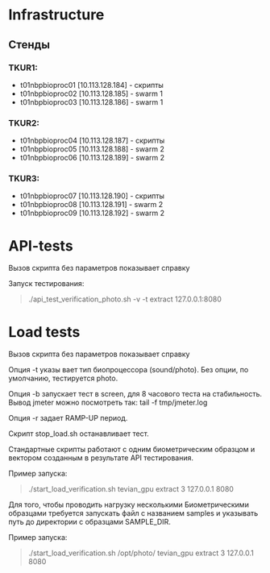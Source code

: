 # Infrastructure 

## Стенды
### TKUR1:
* t01nbpbioproc01 [10.113.128.184] - скрипты
* t01nbpbioproc02 [10.113.128.185] - swarm 1
* t01nbpbioproc03 [10.113.128.186] - swarm 1

### TKUR2:
* t01nbpbioproc04 [10.113.128.187] - скрипты
* t01nbpbioproc05 [10.113.128.188] - swarm 2
* t01nbpbioproc06 [10.113.128.189] - swarm 2

### TKUR3:
* t01nbpbioproc07 [10.113.128.190] - скрипты
* t01nbpbioproc08 [10.113.128.191] - swarm 2
* t01nbpbioproc09 [10.113.128.192] - swarm 2



# API-tests
Вызов скрипта без параметров показывает справку

Запуск тестирования:
> ./api_test_verification_photo.sh -v -t extract 127.0.0.1:8080


# Load tests
Вызов скрипта без параметров показывает справку

Опция -t указы вает тип биопроцессора (sound/photo). Без опции, по умолчанию, тестируется photo.

Опция -b запускает тест в screen, для 8 часового теста на стабильность. Вывод jmeter можно посмотреть так: tail -f tmp/jmeter.log

Опция -r задает RAMP-UP период.

Скрипт stop_load.sh останавливает тест.

Стандартные скрипты работают с одним биометрическим образцом и вектором созданным в результате API тестирования.  

Пример запуска:
> ./start_load_verification.sh tevian_gpu extract 3 127.0.0.1 8080

Для того, чтобы проводить нагрузку несколькими Биометрическими образцами требуется запускать файл с названием samples и указывать путь до директории с образцами SAMPLE_DIR.

Пример запуска:
> ./start_load_verification.sh /opt/photo/ tevian_gpu extract 3 127.0.0.1 8080
